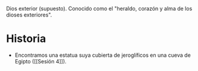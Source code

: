 Dios exterior (supuesto). Conocido como el "heraldo, corazón y alma de los dioses exteriores".
# Historia
- Encontramos una estatua suya cubierta de jeroglíficos en una cueva de Egipto ([[Sesión 4]]).